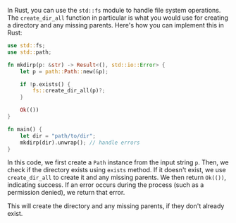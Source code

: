 In Rust, you can use the `std::fs` module to handle file system operations. The `create_dir_all` function in particular is what you would use for creating a directory and any missing parents. Here's how you can implement this in Rust:

```rust
use std::fs;
use std::path;

fn mkdirp(p: &str) -> Result<(), std::io::Error> {
    let p = path::Path::new(&p);

    if !p.exists() {
        fs::create_dir_all(p)?;
    }

    Ok(())
}

fn main() {
    let dir = "path/to/dir";
    mkdirp(dir).unwrap(); // handle errors
}
```

In this code, we first create a `Path` instance from the input string `p`. Then, we check if the directory exists using `exists` method. If it doesn't exist, we use `create_dir_all` to create it and any missing parents. We then return `Ok(())`, indicating success. If an error occurs during the process (such as a permission denied), we return that error.

This will create the directory and any missing parents, if they don't already exist.
